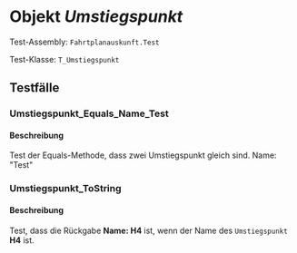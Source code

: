 # Objekt *Umstiegspunkt*

Test-Assembly: `Fahrtplanauskunft.Test`

Test-Klasse: `T_Umstiegspunkt`

## Testfälle

### Umstiegspunkt_Equals_Name_Test

#### Beschreibung

Test der Equals-Methode, dass zwei Umstiegspunkt gleich sind. Name: "Test"

### Umstiegspunkt_ToString

#### Beschreibung

Test, dass die Rückgabe **Name: H4** ist, wenn der Name des `Umstiegspunkt` **H4** ist.